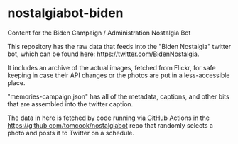 # nostalgiabot-biden
Content for the Biden Campaign / Administration Nostalgia Bot

This repository has the raw data that feeds into the "Biden Nostalgia" twitter bot, which can be found here: https://twitter.com/BidenNostalgia.

It includes an archive of the actual images, fetched from Flickr, for safe keeping in case their API changes or the photos are put in a less-accessible place.

"memories-campaign.json" has all of the metadata, captions, and other bits that are assembled into the twitter caption.

The data in here is fetched by code running via GitHub Actions in the https://github.com/tomcook/nostalgiabot repo that randomly selects a photo and posts it to Twitter on a schedule.
